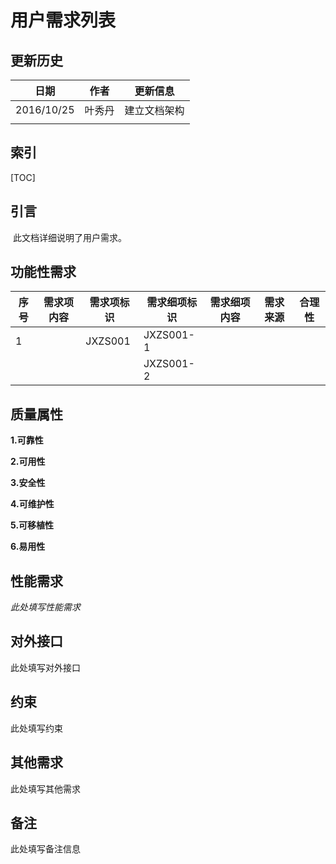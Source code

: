# 用户需求列表

## 更新历史

| 日期         | 作者   | 更新信息   |
| ---------- | ---- | ------ |
| 2016/10/25 | 叶秀丹  | 建立文档架构 |
|            |      |        |



## 索引

[TOC]

## 引言

​	此文档详细说明了用户需求。

## 功能性需求

| 序号   | 需求项内容 | 需求项标识   | 需求细项标识    | 需求细项内容 | 需求来源 | 合理性  |
| ---- | ----- | ------- | --------- | ------ | ---- | ---- |
| 1    |       | JXZS001 | JXZS001-1 |        |      |      |
|      |       |         | JXZS001-2 |        |      |      |




## 质量属性

 **1.可靠性**



**2.可用性**



**3.安全性**



 **4.可维护性**



 **5.可移植性**



 **6.易用性**



## 性能需求

*此处填写性能需求*

## 对外接口

此处填写对外接口

## 约束

此处填写约束

## 其他需求

此处填写其他需求

## 备注

此处填写备注信息



